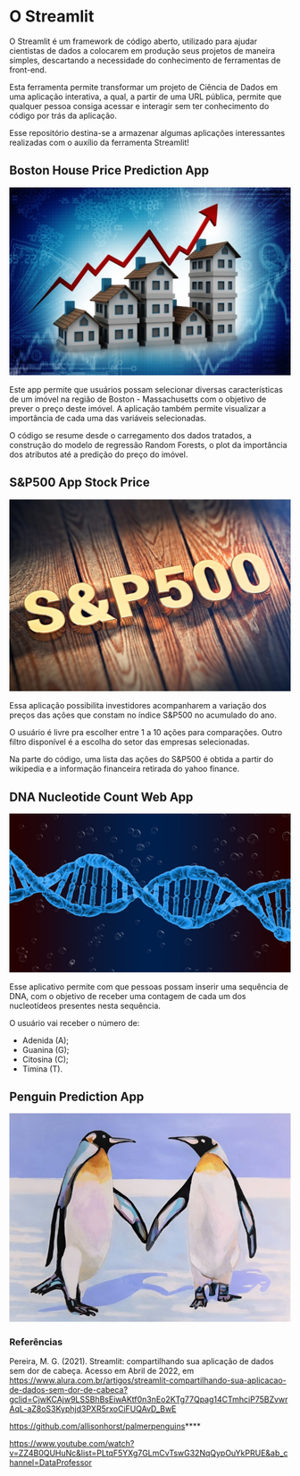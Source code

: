 # O Streamlit

O Streamlit é um framework de código aberto, utilizado para ajudar cientistas de dados a colocarem em produção seus projetos de maneira simples, descartando a necessidade do conhecimento de ferramentas de front-end.

Esta ferramenta permite transformar um projeto de Ciência de Dados em uma aplicação interativa, a qual, a partir de uma URL pública, permite que qualquer pessoa consiga acessar e interagir sem ter conhecimento do código por trás da aplicação.

Esse repositório destina-se a armazenar algumas aplicações interessantes realizadas com o auxílio da ferramenta Streamlit!

## Boston House Price Prediction App

![alt text](https://github.com/willianmenegatt/Projetos_Streamlit/blob/main/Regression_Boston/boston_image.jpeg)

Este app permite que usuários possam selecionar diversas características de um imóvel na região de Boston - Massachusetts com o objetivo de prever o preço deste imóvel. A aplicação também permite visualizar a importância de cada uma das variáveis selecionadas. 

O código se resume desde o carregamento dos dados tratados, a construção do modelo de regressão Random Forests, o plot da importância dos atributos até a predição do preço do imóvel.

## S&P500 App Stock Price

![alt text](https://github.com/willianmenegatt/Projetos_Streamlit/blob/main/sEp500/sp-500.jpg?raw=true)

Essa aplicação possibilita investidores acompanharem a variação dos preços das ações que constam no índice S&P500 no acumulado do ano.

O usuário é livre pra escolher entre 1 a 10 ações para comparações. Outro filtro disponível é a escolha do setor das empresas selecionadas.

Na parte do código, uma lista das ações do S&P500 é obtida a partir do wikipedia e a informação financeira retirada do yahoo finance.

## DNA Nucleotide Count Web App

![alt text](https://github.com/willianmenegatt/Projetos_Streamlit/blob/main/DNA_Count/dna_count.jpg?raw=true)

Esse aplicativo permite com que pessoas possam inserir uma sequência de DNA, com o objetivo de receber uma contagem de cada um dos nucleotídeos presentes nesta sequência.

O usuário vai receber o número de:
- Adenida (A);
- Guanina (G);
- Citosina (C);
- Timina (T).


## Penguin Prediction App

![alt text](https://github.com/willianmenegatt/Projetos_Streamlit/blob/main/Penguin_predict/penguins.jpg?raw=true)









### Referências

Pereira, M. G. (2021). Streamlit: compartilhando sua aplicação de dados sem dor de cabeça. Acesso em Abril de 2022, em https://www.alura.com.br/artigos/streamlit-compartilhando-sua-aplicacao-de-dados-sem-dor-de-cabeca?gclid=CjwKCAjw9LSSBhBsEiwAKtf0n3nEo2KTg77Qpag14CTmhciP75BZvwrAqL-aZ8oS3Kyphjd3PXR5rxoCiFUQAvD_BwE



https://github.com/allisonhorst/palmerpenguins****



https://www.youtube.com/watch?v=ZZ4B0QUHuNc&list=PLtqF5YXg7GLmCvTswG32NqQypOuYkPRUE&ab_channel=DataProfessor
